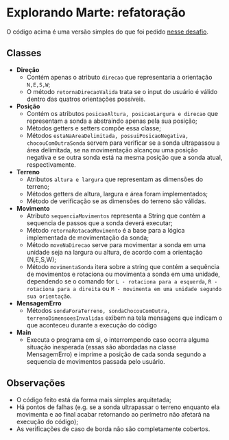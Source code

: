# Explorando Marte: refatoração

O código acima é uma versão simples do que foi pedido [nesse desafio](https://gist.github.com/elo7-developer/1a40c96a5d062b69f02c).

## Classes

- **Direção**
  * Contém apenas o atributo ```direcao``` que representaria a orientação ```N,E,S,W```;
  * O método ```retornaDirecaoValida``` trata se o input do usuário é válido dentro das quatros orientações possíveis.
- **Posição**
  * Contém os atributos ```posicaoAltura, posicaoLargura e direcao``` que representam a sonda a abstraindo apenas pela sua posição;
  * Métodos getters e setters compõe essa classe;
  * Métodos ```estaNaAreaDelimitada, possuiPosicaoNegativa, chocouComOutraSonda``` servem para verificar se a sonda ultrapassou a área delimitada, se na movimentação alcançou uma posição negativa e se outra sonda está na mesma posição que a sonda atual, respectivamente.
- **Terreno**
  * Atributos ```altura e largura``` que representam as dimensões do terreno;
  * Métodos getters de altura, largura e área foram implementados;
  * Método de verificação se as dimensões do terreno são válidas.
- **Movimento**
  * Atributo ```sequenciaMovimentos``` representa a String que contém a sequencia de passos que a sonda deverá executar;
  * Método ```retornaRotacaoMovimento``` é a base para a lógica implementada de movimentação da sonda;
  * Método ```moveNaDirecao``` serve para movimentar a sonda em uma unidade seja na largura ou altura, de acordo com a orientação (N,E,S,W);
  * Método ```movimentaSonda``` itera sobre a string que contém a sequência de movimentos e rotaciona ou movimenta a sonda em uma unidade, dependendo se o comando for ```L - rotaciona para a esquerda```, ```R - rotaciona para a direita``` ou ```M - movimenta em uma unidade segundo sua orientação```.
- **MensagemErro**
  * Métodos ```sondaForaTerreno, sondaChocouComOutra, terrenoDimensoesInvalidas``` exibem na tela mensagens que indicam o que aconteceu durante a execução do código
- **Main**
  * Executa o programa em si, o interrompendo caso ocorra alguma situação inesperada (essas são abordadas na classe MensagemErro) e imprime a posição de cada sonda segundo a sequencia de movimentos passada pelo usuário.

## Observações

- O código feito está da forma mais simples arquitetada;
- Há pontos de falhas (e.g. se a sonda ultrapassar o terreno enquanto ela movimenta e ao final acabar retornando ao perímetro não afetará na execução do código);
- As verificações de caso de borda não são completamente cobertos.
